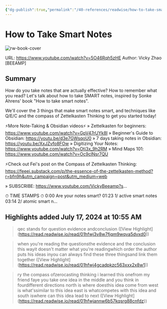 ```yaml
---
{"dg-publish":true,"permalink":"/40-references/readwise/how-to-take-smart-notes/","tags":["rw/articles"]}
---
```


# How to Take Smart Notes

![rw-book-cover](https://i.ytimg.com/vi/5O46Rqh5zHE/maxresdefault.jpg)
  
URL: https://www.youtube.com/watch?v=5O46Rqh5zHE
Author: Vicky Zhao [BEEAMP]

## Summary

How do you take notes that are actually effective? How to remember what you read? Let's talk about how to take SMART notes, inspired by Sonke Ahrens' book "How to take smart notes". 

We'll cover the 3 things that make smart notes smart, and techniques like Q/E/C and the compass of Zettelkasten Thinking to get you started today! 

⚡️More Note-Taking & Obsidian videos⚡️
» Zettelkasten for beginners: https://www.youtube.com/watch?v=GpV47rUYk8I
» Beginner's Guide to Obsidian: https://youtu.be/d3e7GWsqoU0
» 7 days taking notes in Obsidian: https://youtu.be/XxJZvfo8FOw
» Digitizing Your Notes: https://www.youtube.com/watch?v=Otj3x_9h2RM
» Mind Maps 101: https://www.youtube.com/watch?v=Oc9clNsr7QU

⚡️Check out Fei's post on the Compass of Zettelkasten Thinking: https://feeei.substack.com/p/the-essence-of-the-zettelkasten-method?r=bfn9h&utm_campaign=post&utm_medium=web

 » SUBSCRIBE: https://www.youtube.com/VickyBeeamp?s...


⏱ TIME STAMPS ⏱
0:00 Are your notes smart?
01:23 1/ active smart notes
03:14 2/ atomic smart n...

## Highlights added July 17, 2024 at 10:55 AM
>qec stands for question evidence andconclusion ([View Highlight] (https://read.readwise.io/read/01hfwj3v8w7fjqm9wqva5dvxd0))


>when you're reading the questionsthe evidence and the conclusion this wayit doesn't matter what you're readingwhich order the author puts his ideas inyou can always find these three thingsand link them together ([View Highlight] (https://read.readwise.io/read/01hfwj4gcadpkzc563xxx2x8w1))


>ry the compass ofzerocasting thinking i learned this onefrom my friend faye you take one idea in
>the middle and you think in fourdifferent directions north is where doesthis idea come from west is what'ssimilar to this idea east is whatcompetes with this idea and south iswhere can this idea lead to next ([View Highlight] (https://read.readwise.io/read/01hfwjannw6b57kqsrg88cnfdz))


